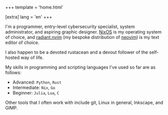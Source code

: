 +++
template = 'home.html'

[extra]
lang = 'en'
+++

<script defer src="https://analytics.eu.umami.is/script.js" data-website-id="422360e8-6821-4e32-82b2-05b380bc8cad"></script>

I'm a programmer, entry-level cybersecurity specialist, system administrator, and aspiring graphic designer.
[NixOS](https://nixos.org) is my operating system of choice, and [radiant.nvim](https://git.devraza.giize.com/devraza/radiant.nvim) (my bespoke distribution of [neovim](https://neovim.io)) is my text editor of choice.

I also happen to be a devoted rustacean and a devout follower of the self-hosted way of life.

My skills in programming and scripting languages I've used so far are as follows:
- Advanced: `Python`, `Rust`
- Intermediate: `Nix`, `Go`
- Beginner: `Julia`, `Lua`, `C`

Other tools that I often work with include git, Linux in general, Inkscape, and GIMP.
